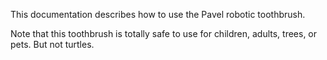 This documentation describes how to use the Pavel robotic
toothbrush.

Note that this toothbrush is totally safe to use for children,
adults, trees, or pets. But not turtles.
